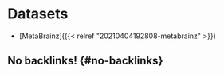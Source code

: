 # Datasets


-   [MetaBrainz]({{< relref "20210404192808-metabrainz" >}})


## No backlinks! {#no-backlinks}

